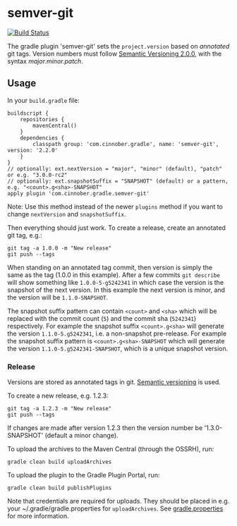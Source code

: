 # semver-git #
[![Build Status](https://travis-ci.org/cinnober/semver-git.svg?branch=master)](https://travis-ci.org/cinnober/semver-git)

The gradle plugin 'semver-git' sets the `project.version` based on _annotated_ git tags.
Version numbers must follow [Semantic Versioning 2.0.0](http://semver.org/spec/v2.0.0.html), with the syntax _major.minor.patch_.

## Usage ##

In your `build.gradle` file:

    buildscript {
        repositories {
            mavenCentral()
        }
        dependencies {
            classpath group: 'com.cinnober.gradle', name: 'semver-git', version: '2.2.0'
        }
    }
    // optionally: ext.nextVersion = "major", "minor" (default), "patch" or e.g. "3.0.0-rc2"
    // optionally: ext.snapshotSuffix = "SNAPSHOT" (default) or a pattern, e.g. "<count>.g<sha>-SNAPSHOT"
    apply plugin 'com.cinnober.gradle.semver-git'
    
Note: Use this method instead of the newer `plugins` method if you want to change `nextVersion` and `snapshotSuffix`.

Then everything should just work. To create a release, create an
annotated git tag, e.g.:

    git tag -a 1.0.0 -m "New release"
    git push --tags

When standing on an annotated tag commit, then version is simply the
same as the tag (1.0.0 in this example).  After a few commits `git
describe` will show something like `1.0.0-5-g5242341` in which case
the version is the snapshot of the next version. In this example the
next version is minor, and the version will be `1.1.0-SNAPSHOT`.

The snapshot suffix pattern can contain `<count>` and `<sha>` which
will be replaced with the commit count (`5`) and the commit sha
(`5242341`) respectively.
For example the snapshot suffix `<count>.g<sha>` will generate the
version `1.1.0-5.g5242341`, i.e. a non-snapshot pre-release.
For example the snapshot suffix pattern is `<count>.g<sha>-SNAPSHOT`
which will generate the version `1.1.0-5.g5242341-SNAPSHOT`, which is
a unique snapshot version.

### Release ###

Versions are stored as annotated tags in git. [Semantic versioning](http://semver.org) is used.

To create a new release, e.g. 1.2.3:

    git tag -a 1.2.3 -m "New release"
    git push --tags

If changes are made after version 1.2.3 then the version number be '1.3.0-SNAPSHOT' (default a minor change).

To upload the archives to the Maven Central (through the OSSRH), run:

    gradle clean build uploadArchives

To upload the plugin to the Gradle Plugin Portal, run:

    gradle clean build publishPlugins

Note that credentials are required for uploads. They should be placed in e.g. your
~/.gradle/gradle.properties for `uploadArchives`.
See [gradle.properties](gradle.properties) for more information.

